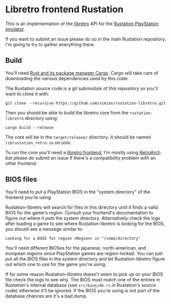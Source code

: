 # Libretro frontend Rustation

This is an implementation of the [libretro](http://www.libretro.com/)
API for the [Rustation PlayStation
emulator](https://github.com/simias/rustation).

If you want to submit an issue please do so in the main Rustation
repository. I'm going to try to gather everything there.

## Build

You'll need [Rust and its package manager
Cargo](https://www.rust-lang.org/). Cargo will take care of
downloading the various dependencies used by this crate.

The Rustation source code is a git submodule of this repository so
you'll want to clone it with:

```
git clone --recursive https://github.com/simias/rustation-libretro.git
```

Then you should be able to build the libretro core from the
`rustation-libretro` directory using:

```
cargo build --release
```

The core will be in the `target/release/` directory. It should be
named `librustation_retro.so` on unix.

To run the core you'll need a [libretro
frontend](http://wiki.libretro.com/index.php?title=Frontends), I'm
mostly using
[RetroArch](http://wiki.libretro.com/index.php?title=RetroArch) but
please do submit an issue if there's a compatibility problem with an
other frontend.

## BIOS files

You'll need to put a PlayStation BIOS in the "system directory" of the
frontend you're using.

Rustation-libretro will search for files in this directory until it
finds a valid BIOS for the game's region. Consult your frontend's
documentation to figure out where it puts the system
directory. Alternatively check the logs after loading a game to see
where Rustation-libretro is looking for the BIOS, you should see a
message similar to:

```
Looking for a BIOS for region <Region> in "/some/directory"
```

You'll need different BIOSes for the japanese, north-american, and
european regions since PlayStation games are region-locked. You can
just put all the BIOS files in the system directory and let
Rustation-libretro figure out which one to use for the game you're
using.

If for some reason Rustation-libretro doesn't seem to pick up on your
BIOS file check the logs to see why. The BIOS must match one of the
entries in Rustation's internal database (see `src/bios/db.rs` in
Rustation's source code) otherwise it'll be ignored. If the BIOS
you're using is not part of the database chances are it's a bad dump.
